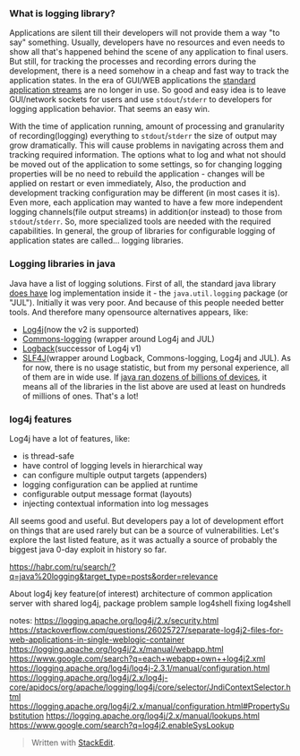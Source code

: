 ### What is logging library?
Applications are silent till their developers will not provide them a way "to say" something. Usually, developers have no resources and even needs to show all that's happened behind the scene of any application to final users. But still, for tracking the processes and recording errors during the development, there is a need somehow in a cheap and fast way to track the application states. In the era of GUI/WEB applications the [standard application streams](https://en.wikipedia.org/wiki/Standard_streams) are no longer in use. So good and easy idea is to leave GUI/network sockets for users and use `stdout`/`stderr` to developers for logging application behavior. That seems an easy win.

With the time of application running, amount of processing and granularity of recording(logging) everything to `stdout`/`stderr`  the size of output may grow dramatically. This will cause problems in navigating across them and tracking required information. The options what to log and what not should be moved out of the application to some settings, so for changing logging properties will be no need to rebuild the application - changes will be applied on restart or even immediately, Also, the production and development tracking configuration may be different (in most cases it is). Even more, each application may wanted to have a few more independent logging channels(file output streams) in addition(or instead) to those from `stdout`/`stderr`.
So, more specialized tools are needed with the required capabilities. In general, the group of libraries for configurable logging of application states are called... logging libraries. 

### Logging libraries in java
Java have a list of logging solutions. 
First of all, the standard java library [does have](https://docs.oracle.com/javase/10/core/java-logging-overview.htm) log implementation inside it - the `java.util.logging` package (or "JUL"). Initially it was very poor. And because of this people needed better tools. And therefore many opensource alternatives appears, like:
 - [Log4j](https://logging.apache.org/log4j)(now the v2 is supported)
 - [Commons-logging](https://commons.apache.org/proper/commons-logging/) (wrapper around Log4j and JUL)
 - [Logback](https://logback.qos.ch/)(successor of Log4j v1)
 - [SLF4J](https://www.slf4j.org/)(wrapper around Logback, Commons-logging, Log4j and JUL).
As for now, there is no usage statistic, but from my personal experience, all of them are in wide use. If [java ran dozens of billions of devices](https://www.oracle.com/java/moved-by-java/timeline/), it means all of the libraries in the list above are used at least on hundreds of millions of ones. That's a lot!

### log4j features
Log4j have a lot of features, like:
- is thread-safe
- have control of logging levels in hierarchical way
- can configure multiple output targets (appenders)
- logging configuration can be applied at runtime
- configurable output message format (layouts)
- injecting contextual information into log messages

All seems good and useful. But developers pay a lot of development effort on things that are used rarely but can be a source of vulnerabilities. Let's explore the last listed feature, as it was actually a source of probably the biggest java 0-day exploit in history so far.



  

 https://habr.com/ru/search/?q=java%20logging&target_type=posts&order=relevance


About log4j
key feature(of interest)
architecture of common application server with shared log4j, package problem
sample
log4shell
fixing log4shell


notes:
https://logging.apache.org/log4j/2.x/security.html
https://stackoverflow.com/questions/26025727/separate-log4j2-files-for-web-applications-in-single-weblogic-container
https://logging.apache.org/log4j/2.x/manual/webapp.html
https://www.google.com/search?q=each+webapp+own++log4j2.xml
https://logging.apache.org/log4j/log4j-2.3.1/manual/configuration.html
https://logging.apache.org/log4j/2.x/log4j-core/apidocs/org/apache/logging/log4j/core/selector/JndiContextSelector.html
https://logging.apache.org/log4j/2.x/manual/configuration.html#PropertySubstitution
https://logging.apache.org/log4j/2.x/manual/lookups.html
https://www.google.com/search?q=log4j2.enableSysLookup








> Written with [StackEdit](https://stackedit.io/).
<!--stackedit_data:
eyJoaXN0b3J5IjpbNTUzNzI2MzM5LDE5MzQyODg5MCwtMjA0MT
k0NDMxLDEwMjA4OTg3ODUsMTA2OTgzNzc0LDEzMzczOTUwOTYs
MTE2OTY3MDM1MiwtODgwMDI3MDk3LDE2NzkyMjU5MDcsLTEwOT
c5Mjg4ODgsNjI0OTA0NzM1XX0=
-->